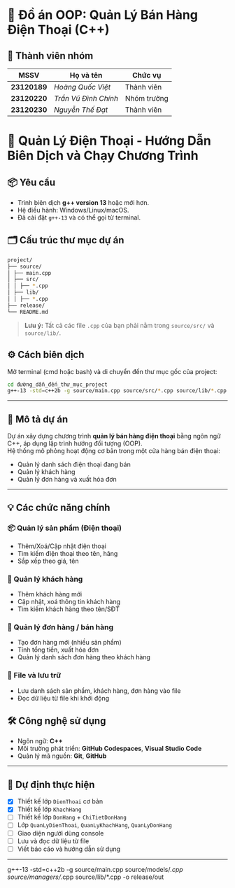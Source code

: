 # 📱 Đồ án OOP: Quản Lý Bán Hàng Điện Thoại (C++)

## 👥 Thành viên nhóm

| MSSV        | Họ và tên                 | Chức vụ
|-------------|---------------------------|-----------
| **23120189** | *Hoàng Quốc Việt*         |Thành viên
| **23120220** | *Trần Vũ Đình Chính*      |Nhóm trưởng
| **23120230** | *Nguyễn Thế Đạt*          |Thành viên

# 📱 Quản Lý Điện Thoại - Hướng Dẫn Biên Dịch và Chạy Chương Trình

## 📦 Yêu cầu

- Trình biên dịch **g++ version 13** hoặc mới hơn.
- Hệ điều hành: Windows/Linux/macOS.
- Đã cài đặt `g++-13` và có thể gọi từ terminal.

## 🗂️ Cấu trúc thư mục dự án
```bash
project/   
├── source/  
│ ├── main.cpp  
│ ├── src/  
│ │ ├── *.cpp   
│ ├── lib/  
│ │ ├── *.cpp  
├── release/  
└── README.md  
```
> **Lưu ý:** Tất cả các file `.cpp` của bạn phải nằm trong `source/src/` và `source/lib/`.

## ⚙️ Cách biên dịch

Mở terminal (cmd hoặc bash) và di chuyển đến thư mục gốc của project:

```bash
cd đường_dẫn_đến_thư_mục_project
g++-13 -std=c++2b -g source/main.cpp source/src/*.cpp source/lib/*.cpp -o release/out
```
---

## 📝 Mô tả dự án

Dự án xây dựng chương trình **quản lý bán hàng điện thoại** bằng ngôn ngữ C++, áp dụng lập trình hướng đối tượng (OOP).  
Hệ thống mô phỏng hoạt động cơ bản trong một cửa hàng bán điện thoại:

- Quản lý danh sách điện thoại đang bán
- Quản lý khách hàng
- Quản lý đơn hàng và xuất hóa đơn

---

## 💡 Các chức năng chính

### 📦 Quản lý sản phẩm (Điện thoại)
- Thêm/Xoá/Cập nhật điện thoại
- Tìm kiếm điện thoại theo tên, hãng
- Sắp xếp theo giá, tên

### 👤 Quản lý khách hàng
- Thêm khách hàng mới
- Cập nhật, xoá thông tin khách hàng
- Tìm kiếm khách hàng theo tên/SĐT

### 🧾 Quản lý đơn hàng / bán hàng
- Tạo đơn hàng mới (nhiều sản phẩm)
- Tính tổng tiền, xuất hóa đơn
- Quản lý danh sách đơn hàng theo khách hàng

### 💾 File và lưu trữ
- Lưu danh sách sản phẩm, khách hàng, đơn hàng vào file
- Đọc dữ liệu từ file khi khởi động

## 🛠️ Công nghệ sử dụng
- Ngôn ngữ: **C++**
- Môi trường phát triển: **GitHub Codespaces**, **Visual Studio Code**
- Quản lý mã nguồn: **Git**, **GitHub**
---

## 🎯 Dự định thực hiện

- [x] Thiết kế lớp `DienThoai` cơ bản  
- [x] Thiết kế lớp `KhachHang`  
- [ ] Thiết kế lớp `DonHang` + `ChiTietDonHang`  
- [ ] Lớp `QuanLyDienThoai`, `QuanLyKhachHang`, `QuanLyDonHang`  
- [ ] Giao diện người dùng console  
- [ ] Lưu và đọc dữ liệu từ file  
- [ ] Viết báo cáo và hướng dẫn sử dụng  

---
g++-13 -std=c++2b -g source/main.cpp source/models/*.cpp source/managers/*.cpp source/lib/*.cpp -o release/out
